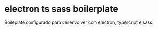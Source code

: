 # electron ts sass boilerplate

Boileplate configurado para desenvolver com electron, typescript e sass.
